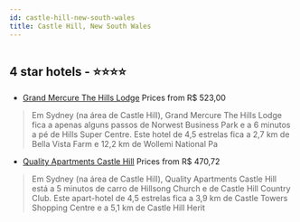```yaml
---
id: castle-hill-new-south-wales
title: Castle Hill, New South Wales
---
```


<center><img src="https://i.travelapi.com/hotels/2000000/1460000/1453800/1453706/c5475b2d_z.jpg" alt="" /></center>


##  4 star hotels - ⭐️⭐️⭐️⭐️

-    [Grand Mercure The Hills Lodge](https://www.hurb.com/br/aud/https://www.hurb.com/br/hotels/castle-hill/grand-mercure-the-hills-lodge-HT-FH4D?cmp=18055) Prices from R$ 523,00
   > Em Sydney (na área de Castle Hill), Grand Mercure The Hills Lodge fica a apenas alguns passos de Norwest Business Park e a 6 minutos a pé de Hills Super Centre.  Este hotel de 4,5 estrelas fica a 2,7 km de Bella Vista Farm e 12,2 km de Wollemi National Pa
-    [Quality Apartments Castle Hill](https://www.hurb.com/br/aud/https://www.hurb.com/br/hotels/castle-hill/quality-apartments-castle-hill-HT-X1MW?cmp=18055) Prices from R$ 470,72
   > Em Sydney (na área de Castle Hill), Quality Apartments Castle Hill está a 5 minutos de carro de Hillsong Church e de Castle Hill Country Club.  Este apart-hotel de 4,5 estrelas fica a 3,9 km de Castle Towers Shopping Centre e a 5,1 km de Castle Hill Herit
